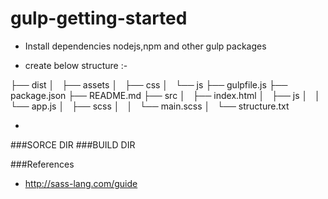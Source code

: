 # gulp-getting-started

* Install dependencies 
  nodejs,npm and other gulp packages


* create below structure :- 

├── dist
│   ├── assets
│   ├── css
│   └── js
├── gulpfile.js
├── package.json
├── README.md
├── src
│   ├── index.html
│   ├── js
│   │   └── app.js
│   ├── scss
│   │   └── main.scss
│   └── structure.txt

*
###SORCE DIR
###BUILD DIR

###References 
* http://sass-lang.com/guide
